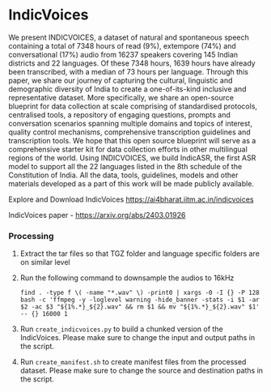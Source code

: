 # IndicVoices

We present INDICVOICES, a dataset of natural and spontaneous speech containing a
total of 7348 hours of read (9%), extempore (74%) and conversational (17%) audio
from 16237 speakers covering 145 Indian districts and 22 languages. Of these
7348 hours, 1639 hours have already been transcribed, with a median of 73 hours
per language. Through this paper, we share our journey of capturing the cultural,
linguistic and demographic diversity of India to create a one-of-its-kind inclusive
and representative dataset. More specifically, we share an open-source blueprint
for data collection at scale comprising of standardised protocols, centralised tools,
a repository of engaging questions, prompts and conversation scenarios spanning
multiple domains and topics of interest, quality control mechanisms, comprehensive
transcription guidelines and transcription tools. We hope that this open source
blueprint will serve as a comprehensive starter kit for data collection efforts in
other multilingual regions of the world. Using INDICVOICES, we build IndicASR,
the first ASR model to support all the 22 languages listed in the 8th schedule of the
Constitution of India. All the data, tools, guidelines, models and other materials
developed as a part of this work will be made publicly available.

Explore and Download IndicVoices https://ai4bharat.iitm.ac.in/indicvoices 

IndicVoices paper - https://arxiv.org/abs/2403.01926

### Processing 
1. Extract the tar files so that TGZ folder and language specific folders are on similar level

2. Run the following command to downsample the audios to 16kHz

    ```find . -type f \( -name "*.wav" \) -print0 | xargs -0 -I {} -P 128 bash -c 'ffmpeg -y -loglevel warning -hide_banner -stats -i $1 -ar $2 -ac $3 "${1%.*}_${2}.wav" && rm $1 && mv "${1%.*}_${2}.wav" $1' -- {} 16000 1```

3. Run ```create_indicvoices.py``` to build a chunked version of the IndicVoices. Please make sure to change the input and output paths in the script.

4. Run ```create_manifest.sh``` to create manifest files from the processed dataset. Please make sure to change the source and destination paths in the script.
